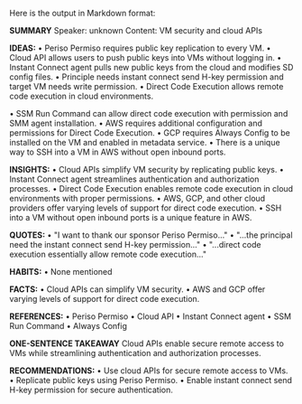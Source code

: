 Here is the output in Markdown format:

**SUMMARY**
Speaker: unknown
Content: VM security and cloud APIs

**IDEAS:**
• Periso Permiso requires public key replication to every VM.
• Cloud API allows users to push public keys into VMs without logging in.
• Instant Connect agent pulls new public keys from the cloud and modifies SD config files.
• Principle needs instant connect send H-key permission and target VM needs write permission.
• Direct Code Execution allows remote code execution in cloud environments.

• SSM Run Command can allow direct code execution with permission and SMM agent installation.
• AWS requires additional configuration and permissions for Direct Code Execution.
• GCP requires Always Config to be installed on the VM and enabled in metadata service.
• There is a unique way to SSH into a VM in AWS without open inbound ports.

**INSIGHTS:**
• Cloud APIs simplify VM security by replicating public keys.
• Instant Connect agent streamlines authentication and authorization processes.
• Direct Code Execution enables remote code execution in cloud environments with proper permissions.
• AWS, GCP, and other cloud providers offer varying levels of support for direct code execution.
• SSH into a VM without open inbound ports is a unique feature in AWS.

**QUOTES:**
• "I want to thank our sponsor Periso Permiso..."
• "...the principal need the instant connect send H-key permission..."
• "...direct code execution essentially allow remote code execution..."

**HABITS:**
• None mentioned

**FACTS:**
• Cloud APIs can simplify VM security.
• AWS and GCP offer varying levels of support for direct code execution.

**REFERENCES:**
• Periso Permiso
• Cloud API
• Instant Connect agent
• SSM Run Command
• Always Config

**ONE-SENTENCE TAKEAWAY**
Cloud APIs enable secure remote access to VMs while streamlining authentication and authorization processes.

**RECOMMENDATIONS:**
• Use cloud APIs for secure remote access to VMs.
• Replicate public keys using Periso Permiso.
• Enable instant connect send H-key permission for secure authentication.

